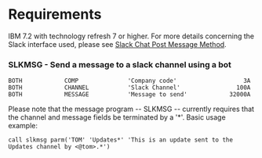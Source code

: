 # Requirements

IBM 7.2 with technology refresh 7 or higher. For more details concerning the Slack interface used, please see [Slack Chat Post Message Method](https://api.slack.com/methods/chat.postMessage). 

### SLKMSG - Send a message to a slack channel using a bot
```
BOTH            COMP              'Company code'                   3A
BOTH            CHANNEL           'Slack Channel'                100A
BOTH            MESSAGE           'Message to send'            32000A
```
Please note that the message program -- SLKMSG -- currently requires that the channel and message fields be terminated by a '*'. Basic usage example:
```
call slkmsg parm('TOM' 'Updates*' 'This is an update sent to the Updates channel by <@tom>.*') 
```
